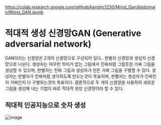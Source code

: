 https://colab.research.google.com/github/kanghc1230/Mnist_Gan/blob/main/Mnist_GAN.ipynb

# 적대적 생성 신경망GAN (Generative adversarial network)

GAN이라는 신경망은 2개의 신경망으로 구성되어 있다.. 판별자 신경망과 생성자 신경망으로 나뉜다.
생성자는 아무런 의미가 없는 그림에서 진짜처럼 그럴듯한 가짜 그림을 생성할 수 있으며, 판별자는 진짜 그림과 생성자가 만든 가짜 그림을 구별할 수 있다. 생성자는 판별자가 진짜처럼 생각하도록 만드는것이 목표이며, 판별자는 생성자가 진짜인지 가짜인지 다 구별하는것이 목표이다. 결론적으로 두 개의 신경망을 사용하여 새로운 그림을 생성해 내는 기법이 바로 적대적 생성 신경망이라 할 수 있다.


## 적대적 인공지능으로 숫자 생성

![image](https://user-images.githubusercontent.com/85793624/141706554-48a4d4f3-6f88-4314-abc9-4a607976824c.png)

